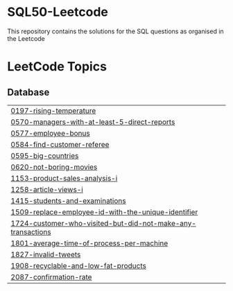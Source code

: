 # SQL50-Leetcode
This repository contains the solutions for the SQL questions as organised in the Leetcode 

<!---LeetCode Topics Start-->
# LeetCode Topics
## Database
|  |
| ------- |
| [0197-rising-temperature](https://github.com/sapta0069/SQL50-Leetcode/tree/master/0197-rising-temperature) |
| [0570-managers-with-at-least-5-direct-reports](https://github.com/sapta0069/SQL50-Leetcode/tree/master/0570-managers-with-at-least-5-direct-reports) |
| [0577-employee-bonus](https://github.com/sapta0069/SQL50-Leetcode/tree/master/0577-employee-bonus) |
| [0584-find-customer-referee](https://github.com/sapta0069/SQL50-Leetcode/tree/master/0584-find-customer-referee) |
| [0595-big-countries](https://github.com/sapta0069/SQL50-Leetcode/tree/master/0595-big-countries) |
| [0620-not-boring-movies](https://github.com/sapta0069/SQL50-Leetcode/tree/master/0620-not-boring-movies) |
| [1153-product-sales-analysis-i](https://github.com/sapta0069/SQL50-Leetcode/tree/master/1153-product-sales-analysis-i) |
| [1258-article-views-i](https://github.com/sapta0069/SQL50-Leetcode/tree/master/1258-article-views-i) |
| [1415-students-and-examinations](https://github.com/sapta0069/SQL50-Leetcode/tree/master/1415-students-and-examinations) |
| [1509-replace-employee-id-with-the-unique-identifier](https://github.com/sapta0069/SQL50-Leetcode/tree/master/1509-replace-employee-id-with-the-unique-identifier) |
| [1724-customer-who-visited-but-did-not-make-any-transactions](https://github.com/sapta0069/SQL50-Leetcode/tree/master/1724-customer-who-visited-but-did-not-make-any-transactions) |
| [1801-average-time-of-process-per-machine](https://github.com/sapta0069/SQL50-Leetcode/tree/master/1801-average-time-of-process-per-machine) |
| [1827-invalid-tweets](https://github.com/sapta0069/SQL50-Leetcode/tree/master/1827-invalid-tweets) |
| [1908-recyclable-and-low-fat-products](https://github.com/sapta0069/SQL50-Leetcode/tree/master/1908-recyclable-and-low-fat-products) |
| [2087-confirmation-rate](https://github.com/sapta0069/SQL50-Leetcode/tree/master/2087-confirmation-rate) |
<!---LeetCode Topics End-->